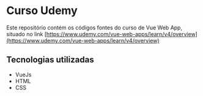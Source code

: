 # Curso Udemy

Este repositório contém os códigos fontes do curso de Vue Web App, situado no link [https://www.udemy.com/vue-web-apps/learn/v4/overview](https://www.udemy.com/vue-web-apps/learn/v4/overview)

## Tecnologias utilizadas

* VueJs
* HTML
* CSS
